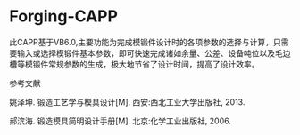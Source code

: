 # Forging-CAPP
此CAPP基于VB6.0,主要功能为完成模锻件设计时的各项参数的选择与计算，只需要输入或选择模锻件基本参数，即可快速完成诸如余量、公差、设备吨位以及毛边槽等模锻件常规参数的生成，极大地节省了设计时间，提高了设计效率。 

参考文献

姚泽坤. 锻造工艺学与模具设计[M]. 西安:西北工业大学出版社, 2013.

郝滨海. 锻造模具简明设计手册[M]. 北京:化学工业出版社, 2006. 
